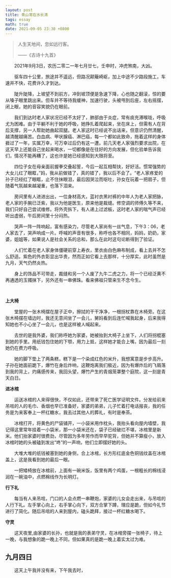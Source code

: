 ```yaml
---
layout: post
title: 青山常在水长清
tags: essay
math: true
date: 2021-09-05 23:30 +0800
---
```




> 人生天地间，忽如远行客。
>
> ——《古诗十九首》



&emsp;&emsp;2021年9月3日，农历二零二一年七月廿七，壬申时，冲虎煞南，大凶。



&emsp;&emsp;驱车四十公里，旅途并不遥远，但路况颠簸崎岖，加上中途不少路段施工，车速并不快，花费许久才到达。

&emsp;&emsp;陡升陡降，上坡望不到前方，冲到坡顶便是急速下降，心也随之翻滚，惊的要从嗓子眼里跳出来。但车并不等待我缓神，加速行驶，头被甩到后座，左右摇摆，闭上眼，她的音容笑貌仍在眼前。

&emsp;&emsp;我们到达时老人家状况已经不太好了，肺部由于炎症，常有痰充滞喉咙，呼吸尤为困难。由于平躺不利于她的呼吸，她挣扎着爬起来，坐在床上，但需有人在背后支撑，另一人帮助她曲起双腿。老人家这时已经说不出话来，但意识仍然清醒，越清醒越痛苦。白血病、甲状腺癌、淋巴癌，每一个都如此致命，拖着这样的身体捱过了一年，实属万幸，可万幸过后仍有这一遭。前几天老人家强烈要求出院，在这天早上还能自己坐起来喝水，一切都像是在往好的方向发展，但化验单告诉我们，情况不能再糟了，这也许是她已经感知到大限将至。

&emsp;&emsp;四位子女在母亲面前握拳交叠起誓，今后一起互相帮扶，好好活。惯常强势的大女儿红了眼眶，”妈，我从前做错了，真的错了，我以后不会了。“老人家疼爱的孙子已经红了眼眶，止不住抹眼泪，最后因哭泣而呕吐，孙女在玩着一把扇子，但随着气氛越来越凝重，也落下泪来。

&emsp;&emsp;房间里有人进进出出，一位身材高大，蓝衬衣黑衬裤的中年人为老人家把脉，老人家的手腕已泛紫，我以为他是医生，原来他是裁缝。修空调的师傅久等不来，我们只好自己尝试维修。将外壳拆下，有人递上过滤板，这时老人家的喘气声已经听出虚弱，午后房间里十分闷热。

&emsp;&emsp;哭声一阵一阵响起，富有感染力，尽管老人家尚有一丝气息，下午3：06，老人家去了，哭声响成一片。呼喊的声音有很多，称呼也各不相同，妈妈，奶奶，家婆，姐姐等，如果说人是社会关系的总和，那么在此时这句论断得到了验证。

&emsp;&emsp;人们忙着在老人家身体僵硬前穿上寿衣，里衣由白色麻布制成，看上去并不怎么舒适。紫色的外衣彰显出华贵，然而正如它看上去那样，十分厚实，此时虽然是九月，天气仍然炎热。

&emsp;&emsp;身上的饰品不可带走，裁缝和另一个人废了九牛二虎之力，将一个已经泛黄不再通透的玉镯抹下，另外还有一串佛珠。看来佛祖只管来生不念今生。

&emsp;&emsp;

**上大椅**

&emsp;&emsp;堂屋的一张木椅摆在屋子正中，擦拭的干干净净，一根拐杖靠在木椅旁。在这张木椅摆在墙边时，我还无意间坐了一会儿，舅妈看到后连忙喊我起身，后来我得知她也不小心坐了一会儿，也是这样被人喊起来。

&emsp;&emsp;去世的是我外婆，我们称呼她为家婆，她被抬到大椅子上坐下，人们将拐棍塞到她的手里。用纸钱包住她的下颚，用力上抵，这样她才能合上嘴，因为最后一刻她仍在费力呼吸。

&emsp;&emsp;她的脚下垫上了两条糕，糕下是一个染成红色的米升，我想寓意是步步高升。子孙在她面前跪下，爆竹在身后炸响，这鞭炮离我们极近，因为有爆炸后的飞屑落到我的背上，灼痛感传来，我回头望，爆竹产生的青烟笼罩整个庭院，这一刻是青天白日。

**进冰棺**

&emsp;&emsp;运送冰棺的人来得很快，不仅如此，还带来了死亡医学证明文件。分发给前来吊唁的人的毛巾、香烟也早已准备好，家婆的弟弟，儿子忙着打电话报丧，我的任务是为来客奉上一杯红糖水，我去过其他人的葬礼，有时是奉茶。

&emsp;&emsp;冰棺打开，将黄色的尸袋铺开，一小袋米用作枕头，我抬头看向屋内墙壁，我记得这里常年挂着一小袋米，那一小袋米还在，袋子已经破烂不堪，冰棺里是新米。他们抬家婆时很费劲，尽管因为多年劳作而早早驼背，但她并不算瘦小，放入冰棺时她的头被磕到发出“咚”的一声响，他们立即摆好她的头。

&emsp;&emsp;大堆大堆的纸钱被塞到她的身侧，合上冰棺，长方形红底金色铜钱纹盖在冰棺盖上，这是我看到她的最后一眼。

&emsp;&emsp;一把矮椅放在冰棺前，上面有一碗米饭，饭里有两个鸡蛋，一根粗长的棉线浸润在一碗油中，点燃棉线作为长明灯。

**行下礼**

&emsp;&emsp;每当有人来吊唁，门口的人会点燃一串鞭炮，家婆的儿女会走出来，与吊唁的人行下礼。左手掌心向上，右手掌心向下，双方合掌下蹲，理应是跪，但如今礼节进行了简化。随后吊唁的人来到屋内，磕头跪拜，接过一杯红糖水喝下。

**守灵**

&emsp;&emsp;这天夜里,由家婆的长孙，也就是我的表弟守灵，在冰棺旁摆一张椅子，待上一晚，与我想象的跪一晚上不同，但如果真的是跪一晚上着实太过为难。



## 九月四日

&emsp;&emsp;这天上午我并没有来，下午我去时，



